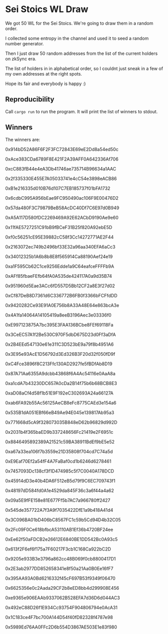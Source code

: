 Sei Stoics WL Draw
==================

We got 50 WL for the Sei Stoics.  We're going to draw them in a random order.

I collected some entropy in the channel and used it to seed a random number generator.

Then I just draw 50 random addresses from the list of the current holders on zkSync era.

The list of holders in in alphabetical order, so I couldnt just sneak in a few of my own addresses at the right spots.

Hope its fair and everybody is happy :)

## Reproducibility

Call `cargo run` to run the program.  It will print the list of winners to stdout.

## Winners

The winners are:

0x914bD52A86F6F2F3FC72843E69eE2Dd8a54ed50c

0xAce383CDa6789F8E421F2A39AFF0A642336Af706

0xcC883fB44e4eA3Db41746ae735714B96634a1AAC

0x2f335330E455E7A05033741e4cC54e3898eACB86

0xB1e216335d010B76d107C7EB185737f01bFA1732

0x6cdbC995A956bEae9FC950490ac106F9E00476D2

0x57da480F3C79879BeB58AcDC40Df7C6E97d0B949

0xA5A117D580fDC2269469A92E62ACbD9190Ae9e60

0x11fAE5727251C91bB9fBCeF31B25f820A92ebE5D

0xf0c56251cE95E39882cC58f3Cc14272771AE2F44

0x2163072ec749b2496bf33E32a96aa340EFA6aCc3

0x34012325b1A6b8b8E8f565914Ca88190Aef24e19

0xa1F595Cb62C1ce9256Edde1a9C64eafceFFFFb9A

0xAFf85fbaeFEfb64fA0A535de424117A0a9d35B74

0x951960d5Eae3ACc6fD557D5Bb12CF2a8E3f27d02

0xCf87DeB8D7361d6C336772B6FB0f3366bFCFfdDD

0x9420282Ce93E91A0E756b8A33A48E64e863bcA3e

0x4A1fa14064A14105419a8eeB3196Aec3e03336f0

0xE997123875A7bc395E3FAA136BCbe8FEf69118Fa

0x3CeEC57A1f2Be530C970F5dbD675D23d0Ff3aDfA

0x2B4EEd547130e61e311C3D523bE9a79f8b4951A6

0x3E95e93AcE1D56792d3Ed326B3F20d32f050fD9f

0xC4Fce3896f8C213Ffc130AD2927fe5fBDfAb8D19

0x87A71Aa6355A9dcbb43868f6A4Ac54116e0AaA8a

0xa1cdA7b43230DC657A0cDa2B14f75b6b68BCB8E3

0xaD08aCf4d58f1b51E9F192eC302693A24a66127A

0xab6FA92b55Ac56125AeCB8eFc8775CAEd3e154a6

0x535B1dA051EBf66eB49Ae94E045e139817Ab95a3

0x771668d5cA9f328073035B848eD62b96829d992D

0x2031b4f365baED9b337248656Fc21419e2F6951c

0x8846495892389A21521c59BA38911BdEf9bE5e52

0xa67a33ea106f7b3559e21D35808f704cd7C74a5d

0xE9Eaf70Ef2a54fF4A7FaBaf0cd1b6246d6278461

0x7457093Dc138cf3f1D474985c5f7C0040A178DCD

0x45914dD3e40b4DA6F512eB5d79f9C6EC709743f1

0x48197dD584fd0A1e4529da845F36c3a6f44a4a62

0x09a5E9fFE158e81E677Ff5b7AC7a966780ff2427

0x545de357722A7f3A9f7035422DfE1a9b418A41d4

0x3C096BA01bD406bC8567FC1c59b5Cd94D4b32C05

0x2Fc09F0Ce618bfbcA53110AB1Ef36b4720BF24ee

0xEe62f50aFDCB2e26612E6840BE1DD542Bc0A93c5

0x613f2F6ef6f175a7F60217F3cb1C168Ca922bC2D

0x9205e933B3e3796a862cc48B069f0cb8800417D1

0x2E3ab2977DD852658341e8f50a21Aa0B0Ee16fF7

0x395AA93A0Bd6216332f45cF697B53f9349f06470

0x6625356e0c2Aada29CF2b8eED8bb4d299908E456

0xe9365e906EAAb9337062B528EFA7d36D6d044AC3

0x492eC88D26f1E934Cc93754F904806794e0AcA31

0x1C183ce4F7bc700A144D54f40fD82328f4787e98

0x5989Ed76AA0FFc2D6b554D3867AE503E1e83f980
